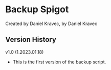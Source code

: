 # Backup Spigot
Created by Daniel Kravec, by Daniel Kravec


## Version History
v1.0 (1.2023.01.18)
- This is the first version of the backup script.